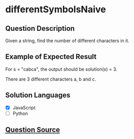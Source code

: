 # differentSymbolsNaive

## Question Description

Given a string, find the number of different characters in it.

## Example of Expected Result

For s = "cabca", the output should be solution(s) = 3.

There are 3 different characters a, b and c.

## Solution Languages

- [x] JavaScript
- [ ] Python

## [Question Source](https://app.codesignal.com/arcade/intro/level-8/8N7p3MqzGQg5vFJfZ)
